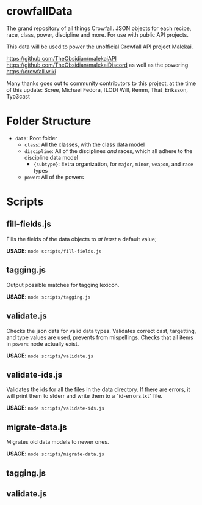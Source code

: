 # crowfallData
The grand repository of all things Crowfall. JSON objects for each recipe, race, class, power, discipline and more. For use with public API projects.

This data will be used to power the unofficial Crowfall API project Malekai.

https://github.com/TheObsidian/malekaiAPI
https://github.com/TheObsidian/malekaiDiscord
as well as the powering https://crowfall.wiki

Many thanks goes out to community contributors to this project, at the time of this update:
Scree, Michael Fedora, [LOD] Will, Remm, That_Eriksson, Typ3cast

# Folder Structure
- `data`: Root folder
  - `class`: All the classes, with the class data model
  - `discipline`: All of the disciplines *and* races, which all adhere to the discipline data model
    - `{subtype}`: Extra organization, for `major`, `minor`, `weapon`, and `race` types
  - `power`: All of the powers

# Scripts

## fill-fields.js
Fills the fields of the data objects to *at least* a default value;

**USAGE**: `node scripts/fill-fields.js`

## tagging.js
Output possible matches for tagging lexicon.

**USAGE**: `node scripts/tagging.js`

## validate.js
Checks the json data for valid data types.  Validates correct cast, targetting, and type values are used, prevents from mispellings. Checks that all items in `powers` node actually exist.

**USAGE**: `node scripts/validate.js`

## validate-ids.js
Validates the ids for all the files in the data directory. If there are errors,
it will print them to stderr and write them to a "id-errors.txt" file.

**USAGE**: `node scripts/validate-ids.js`

## migrate-data.js
Migrates old data models to newer ones.

**USAGE**: `node scripts/migrate-data.js`

## tagging.js

## validate.js
